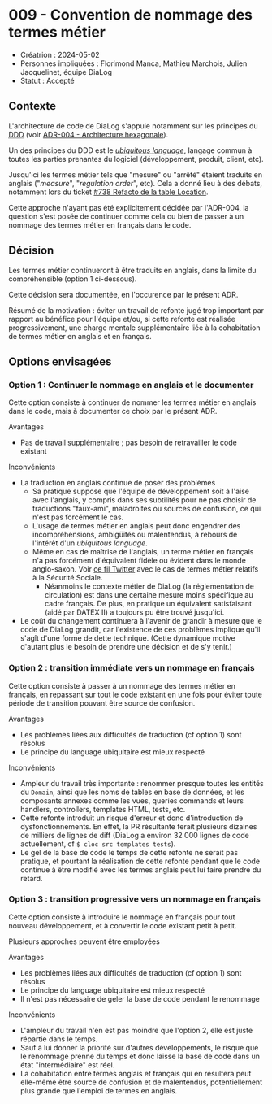 # 009 - Convention de nommage des termes métier

* Créatrion : 2024-05-02
* Personnes impliquées : Florimond Manca, Mathieu Marchois, Julien Jacquelinet, équipe DiaLog
* Statut : Accepté

## Contexte

L'architecture de code de DiaLog s'appuie notamment sur les principes du <abbr title="Domain-Driven Design">DDD</abbr> (voir [ADR-004 - Architecture hexagonale](./004_hexagonal_architecture.md)).

Un des principes du DDD est le [_ubiquitous language_](https://thedomaindrivendesign.io/developing-the-ubiquitous-language/), langage commun à toutes les parties prenantes du logiciel (développement, produit, client, etc).

Jusqu'ici les termes métier tels que "mesure" ou "arrêté" étaient traduits en anglais ("_measure_", "_regulation order_", etc). Cela a donné lieu à des débats, notamment lors du ticket [#738 Refacto de la table Location](https://github.com/MTES-MCT/dialog/issues/738).

Cette approche n'ayant pas été explicitement décidée par l'ADR-004, la question s'est posée de continuer comme cela ou bien de passer à un nommage des termes métier en français dans le code.

## Décision

Les termes métier continueront à être traduits en anglais, dans la limite du compréhensible (option 1 ci-dessous).

Cette décision sera documentée, en l'occurence par le présent ADR.

Résumé de la motivation : éviter un travail de refonte jugé trop important par rapport au bénéfice pour l'équipe et/ou, si cette refonte est réalisée progressivement, une charge mentale supplémentaire liée à la cohabitation de termes métier en anglais et en français.

## Options envisagées

### Option 1 : Continuer le nommage en anglais et le documenter

Cette option consiste à continuer de nommer les termes métier en anglais dans le code, mais à documenter ce choix par le présent ADR.

Avantages

* Pas de travail supplémentaire ; pas besoin de retravailler le code existant

Inconvénients

* La traduction en anglais continue de poser des problèmes
  * Sa pratique suppose que l'équipe de développement soit à l'aise avec l'anglais, y compris dans ses subtilités pour ne pas choisir de traductions "faux-ami", maladroites ou sources de confusion, ce qui n'est pas forcément le cas.
  * L'usage de termes métier en anglais peut donc engendrer des incompréhensions, ambigüités ou malentendus, à rebours de l'intérêt d'un _ubiquitous language_.
  * Même en cas de maîtrise de l'anglais, un terme métier en français n'a pas forcément d'équivalent fidèle ou évident dans le monde anglo-saxon. Voir [ce fil Twitter](https://nitter.poast.org/kindrobot_org/status/1740062151229022367) avec le cas de termes métier relatifs à la Sécurité Sociale.
    * Néanmoins le contexte métier de DiaLog (la réglementation de circulation) est dans une certaine mesure moins spécifique au cadre français. De plus, en pratique un équivalent satisfaisant (aidé par DATEX II) a toujours pu être trouvé jusqu'ici.
* Le coût du changement continuera à l'avenir de grandir à mesure que le code de DiaLog grandit, car l'existence de ces problèmes implique qu'il s'agît d'une forme de dette technique. (Cette dynamique motive d'autant plus le besoin de prendre une décision et de s'y tenir.)

### Option 2 : transition immédiate vers un nommage en français

Cette option consiste à passer à un nommage des termes métier en français, en repassant sur tout le code existant en une fois pour éviter toute période de transition pouvant être source de confusion.

Avantages

* Les problèmes liées aux difficultés de traduction (cf option 1) sont résolus
* Le principe du language ubiquitaire est mieux respecté

Inconvénients

* Ampleur du travail très importante : renommer presque toutes les entités du `Domain`, ainsi que les noms de tables en base de données, et les composants annexes comme les vues, queries  commands et leurs handlers, controllers, templates HTML, tests, etc.
* Cette refonte introduit un risque d'erreur et donc d'introduction de dysfonctionnements. En effet, la PR résultante ferait plusieurs dizaines de milliers de lignes de diff (DiaLog a environ 32 000 lignes de code actuellement, cf `$ cloc src templates tests`).
* Le gel de la base de code le temps de cette refonte ne serait pas pratique, et pourtant la réalisation de cette refonte pendant que le code continue à être modifié avec les termes anglais peut lui faire prendre du retard.

### Option 3 : transition progressive vers un nommage en français

Cette option consiste à introduire le nommage en français pour tout nouveau développement, et à convertir le code existant petit à petit.

Plusieurs approches peuvent être employées

Avantages

* Les problèmes liées aux difficultés de traduction (cf option 1) sont résolus
* Le principe du language ubiquitaire est mieux respecté
* Il n'est pas nécessaire de geler la base de code pendant le renommage

Inconvénients

* L'ampleur du travail n'en est pas moindre que l'option 2, elle est juste répartie dans le temps.
* Sauf à lui donner la priorité sur d'autres développements, le risque que le renommage prenne du temps et donc laisse la base de code dans un état "intermédiaire" est réel.
* La cohabitation entre termes anglais et français qui en résultera peut elle-même être source de confusion et de malentendus, potentiellement plus grande que l'emploi de termes en anglais.
